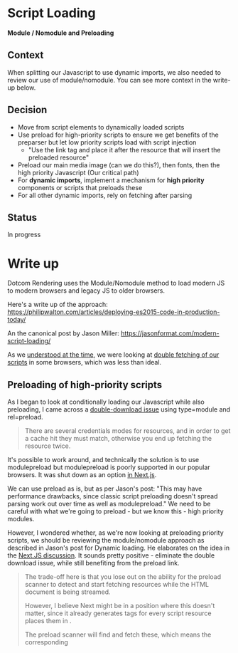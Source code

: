 # Script Loading 

**Module / Nomodule and Preloading**

## Context

When splitting our Javascript to use dynamic imports, we also needed to review our use of module/nomodule. You can see more context in the write-up below.

## Decision

- Move from script elements to dynamically loaded scripts
- Use preload for high-priority scripts to ensure we get benefits of the preparser but let low priority scripts load with script injection
  - "Use the link tag and place it after the resource that will insert the preloaded resource" 
- Preload our main media image (can we do this?), then fonts, then the high priority Javascript (Our critical path)
- For **dynamic imports**, implement a mechanism for **high priority** components or scripts that preloads these
- For all other dynamic imports, rely on fetching after parsing

## Status

In progress

# Write up

Dotcom Rendering uses the Module/Nomodule method to load modern JS to modern browsers and legacy JS to older browsers.

Here's a write up of the approach: <https://philipwalton.com/articles/deploying-es2015-code-in-production-today/>

An the canonical post by Jason Miller: <https://jasonformat.com/modern-script-loading/>

As we [understood at the time](https://github.com/guardian/dotcom-rendering/pull/1151#issuecomment-584687516), we were looking at [double fetching of our scripts](https://gist.github.com/jakub-g/5fc11af85a061ca29cc84892f1059fec) in some browsers, which was less than ideal.

## Preloading of high-priority scripts

As I began to look at conditionally loading our Javascript while also preloading, I came across a [double-download issue](https://developers.google.com/web/updates/2017/12/modulepreload) using type=module and rel=preload. 

> There are several credentials modes for resources, and in order to get a cache hit they must match, otherwise you end up fetching the resource twice.

It's possible to work around, and technically the solution is to use modulepreload but modulepreload is poorly supported in our popular browsers. It was shut down as an option [in Next.js](https://github.com/vercel/next.js/issues/8438).

We can use preload as is, but as per Jason's post: "This may have performance drawbacks, since classic script preloading doesn't spread parsing work out over time as well as modulepreload." We need to be careful with what we're going to preload - but we know this - high priority modules.

However, I wondered whether, as we're now looking at preloading priority scripts, we should be reviewing the module/nomodule approach as described in Jason's post for Dynamic loading. He elaborates on the idea in the [Next.JS discussion](https://github.com/vercel/next.js/discussions/7563#discussioncomment-22180). It sounds pretty positive - eliminate the double download issue, while still benefiting from the preload link.

> The trade-off here is that you lose out on the ability for the preload scanner to detect and start fetching resources while the HTML document is being streamed. 
>
> However, I believe Next might be in a position where this doesn't matter, since it already generates <link rel=preload> tags for every script resource places them in <head>. 
>
> The preload scanner will find and fetch these, which means the corresponding <script> tags aren't necessary to get the benefit of early resource discovery.

One thing to note is that Next.js went with a [script tag route](https://github.com/janicklas-ralph/next.js/blob/canary/packages/next/pages/_document.tsx#L558) in [Next.js 9.1](https://nextjs.org/blog/next-9-1#module--nomodule), not a dynamically loaded script route. Looking in the BBC's source, they do the same.

The question then becomes, what is the browser support for preload link? We lose script tags for the pre-parser, so preload becomes very important. Unfortunately preload is disabled by default [in Firefox](https://caniuse.com/?search=preload), roughly 2.5% of our audience, though it does [seem to be on the verge of being turned on by default](https://bugzilla.mozilla.org/show_bug.cgi?id=1626997) - on 16th Dec FF84 came out and it was rumoured to be a part of that (even stating that it was in the [year-in-review](https://blog.mozilla.org/performance/2020/12/15/2020-year-in-review/)), but it doesn't appear to be, so FF85 in January should contain it. 

The FF upgrade path is fairly good, 80% ish of FF users are on the latest, so by late January the support for `preload` by default will be well covered.

## Defer and Async scripts

Some things to note, we current load high priority scripts in the head with `defer` and low priority scripts after the body with `async`.

- "The `defer` attribute tells the browser not to wait for the script. Instead, the browser will continue to process the HTML, build DOM. The script loads “in the background”, and then runs when the DOM is fully built."
- "Module scripts behave like `defer` by default – there's no way to make a module script block the HTML parser while it fetches."
- "In other words, `async` scripts load in the background and run when ready. The DOM and other scripts don’t wait for them, and they don’t wait for anything. A fully independent script that runs when loaded. "

[Source](https://javascript.info/script-async-defer), [Source](https://jakearchibald.com/2017/es-modules-in-browsers/)

In reality, because of the semantics of `defer` and `async` it's often the case that the 'low priority' scripts are parsed earlier than the 'high prirority'.

That said, the semantics of `type="module"` override both, and force them to be `defer`. I believe we should add for our [high-priority scripts](https://github.com/guardian/dotcom-rendering/blob/f406f112c6780e84a3b457ba0320d96a3cdeb6bb/src/web/server/document.tsx#L86), when dynamically loaded, `preload` links including high-priority components and our [low-priority scripts](https://github.com/guardian/dotcom-rendering/blob/f406f112c6780e84a3b457ba0320d96a3cdeb6bb/src/web/server/document.tsx#L105) should be added to the page without preload links so that the semantics of high and low priority are followed.

## Preloading and The Critical Path

If we then rely on preloading for our scripts then we need to think of the strategy for preloading. This is [a great article](https://medium.com/reloading/a-link-rel-preload-analysis-from-the-chrome-data-saver-team-5edf54b08715) on the *critical path*.

> In the context of first contentful paint, we can loosely view the critical path as the set of resources required to reach first contentful paint. 

The **critical path** towards First Contentful Paint, is different depending on what elements are in the cache. This isn't a *huge* issue for us, as we're very good server rendering and therefore our First Contentful Paint relies on the **html** response from the server (and not Javascript), though for things like main media, which is our Largest Contentful Paint - we don't want to block the request for the image with requests for components that are lower priority (almost all, we don't have any interactivity that is more important than the main media image).

That in mind, what is our critical path:

- Main Media image (Unlikely to be in the cache)
- Fonts (Likely to be in the cache)
- Above fold components with Javascript interactivity

I hope that preloading these items in order, gives us the biggest bang for our buck on preloading, without congesting the pipeline.

## Recommendation

My recommendation then is this:

- Move from script elements to dynamically loaded scripts
- Use preload for high-priority scripts to ensure we get benefits of the preparser but let low priority scripts load with script injection
  - "Use the link tag and place it after the resource that will insert the preloaded resource" 
- Preload our main media image (can we do this?), then fonts, then the high priority Javascript (Our critical path)
- For **dynamic imports**, implement a mechanism for **high priority** components or scripts that preloads these
- For all other dynamic imports, rely on fetching after parsing



